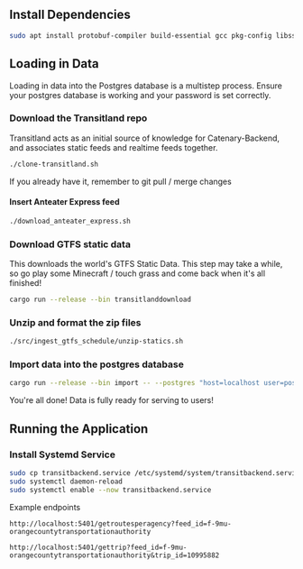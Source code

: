 ## Install Dependencies

```bash
sudo apt install protobuf-compiler build-essential gcc pkg-config libssl-dev postgresql unzip
```

## Loading in Data
Loading in data into the Postgres database is a multistep process. Ensure your postgres database is working and your password is set correctly.

### Download the Transitland repo
Transitland acts as an initial source of knowledge for Catenary-Backend, and associates static feeds and realtime feeds together.
```bash
./clone-transitland.sh
```

If you already have it, remember to git pull / merge changes

#### Insert Anteater Express feed
```bash
./download_anteater_express.sh
```

### Download GTFS static data
This downloads the world's GTFS Static Data. This step may take a while, so go play some Minecraft / touch grass and come back when it's all finished!
```bash
cargo run --release --bin transitlanddownload
```

### Unzip and format the zip files
```bash
./src/ingest_gtfs_schedule/unzip-statics.sh
```

### Import data into the postgres database

```bash
cargo run --release --bin import -- --postgres "host=localhost user=postgres password=correcthorsebatterystaple" --threads 25 --startfresh false
```

You're all done! Data is fully ready for serving to users!

## Running the Application

### Install Systemd Service
```bash
sudo cp transitbackend.service /etc/systemd/system/transitbackend.service
sudo systemctl daemon-reload
sudo systemctl enable --now transitbackend.service
```

Example endpoints

`http://localhost:5401/getroutesperagency?feed_id=f-9mu-orangecountytransportationauthority`

`http://localhost:5401/gettrip?feed_id=f-9mu-orangecountytransportationauthority&trip_id=10995882`